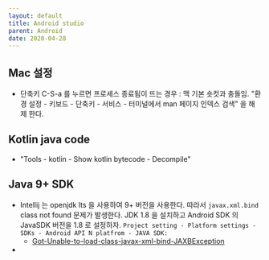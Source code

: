 ```yaml
---
layout: default
title: Android studio
parent: Android
date: 2020-04-28
---
```


## Mac 설정

- 단축키 C-S-a 를 누르면 프로세스 종료됨이 뜨는 경우 : 맥 기본 숏컷과 충돌임. "환경 설정 - 키보드 - 단축키 - 서비스 - 터미널에서 man 페이지 인덱스 검색" 을 해제 한다.

## Kotlin java code

- "Tools - kotlin - Show kotlin bytecode - Decompile"

## Java 9+ SDK

- Intellij 는 openjdk lts 을 사용하여 9+ 버전을 사용한다. 따라서 `javax.xml.bind` class not found 문제가 발생한다. JDK 1.8 을 설치하고 Android SDK 의 JavaSDK 버전을 1.8 로 설정하자. `Project setting - Platform settings - SDKs - Android API N platfrom - JAVA SDK:`
  - [Got-Unable-to-load-class-javax-xml-bind-JAXBException](https://intellij-support.jetbrains.com/hc/en-us/community/posts/360006656359-Got-Unable-to-load-class-javax-xml-bind-JAXBException-when-run-an-Android-App?page=1#community_comment_360001561639)
- 